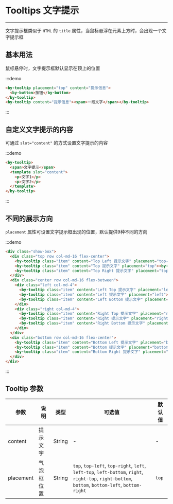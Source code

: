 
# Tooltips 文字提示

----

文字提示框类似于 `HTML` 的 `title` 属性，当鼠标悬浮在元素上方时，会出现一个文字提示框

## 基本用法

鼠标悬停时，文字提示框默认显示在顶上的位置

:::demo
```html
<by-tooltip placement="top" content="提示信息">
  <by-button>按钮</by-button>
</by-tooltip>
<by-tooltip content="提示信息"><span>一段文字</span></by-tooltip>
```
:::

## 自定义文字提示的内容

可通过 `slot="content"` 的方式设置文字提示的内容

:::demo
```html
<by-tooltip>
  <span>文字提示</span>
  <template slot="content">
    <p>文字1</p>
    <p>文字2</p>
  </template>
</by-tooltip>
```
:::

## 不同的展示方向

`placement` 属性可设置文字提示框出现的位置，默认提供9种不同的方向

:::demo
```html
<div class="show-box">
  <div class="top row col-md-16 flex-center">
    <by-tooltip class="item" content="Top Left 提示文字" placement="top-left"><by-button>上左</by-button></by-tooltip>
    <by-tooltip class="item" content="Top 提示文字" placement="top"><by-button>上边</by-button></by-tooltip>
    <by-tooltip class="item" content="Top Right 提示文字" placement="top-right"><by-button>上右</by-button></by-tooltip>
  </div>
  <div class="center row col-md-16 flex-between">
    <div class="left col-md-4">
      <by-tooltip class="item" content="Left Top 提示文字" placement="left-top"><by-button>左上</by-button></by-tooltip>
      <by-tooltip class="item" content="Left 提示文字" placement="left"><by-button>左边</by-button></by-tooltip>
      <by-tooltip class="item" content="Left Bottom 提示文字" placement="left-bottom"><by-button>左下</by-button></by-tooltip>
    </div>
    <div class="right col-md-4">
      <by-tooltip class="item" content="Right Top 提示文字" placement="right-top"><by-button>右上</by-button></by-tooltip>
      <by-tooltip class="item" content="Right 提示文字" placement="right"><by-button>右边</by-button></by-tooltip>
      <by-tooltip class="item" content="Right Bottom 提示文字" placement="right-bottom"><by-button>右下</by-button></by-tooltip>
    </div>
  </div>
  <div class="bottom row col-md-16 flex-center">
    <by-tooltip class="item" content="Bottom Left 提示文字" placement="bottom-left"><by-button>下左</by-button></by-tooltip>
    <by-tooltip class="item" content="Bottom 提示文字" placement="bottom"><by-button>下边</by-button></by-tooltip>
    <by-tooltip class="item" content="Bottom Right 提示文字" placement="bottom-right"><by-button>下右</by-button></by-tooltip>
  </div>
</div>
```
:::

## Tooltip 参数

| 参数      | 说明          | 类型      | 可选值                           | 默认值  |
|---------- |-------------- |---------- |--------------------------------  |-------- |
| content | 提示文字 | String | - | - |
| placement | 气泡框位置 | String | `top`, `top-left`, `top-right`, `left`, `left-top`, `left-bottom`, `right`, `right-top`, `right-bottom`, `bottom`, `bottom-left`, `bottom-right` | `top` |

<style lang="scss" scoped>
.by-tooltip {
  & + .by-tooltip {
    margin-left: 16px;
  }
  span {
    font-size: 12px;
  }
  p {
    color: #fff;
    font-size: 12px;
  }
}
.show-box {
  max-width: 600px;

  .by-tooltip + .by-tooltip {
    margin: 0;
  }
}
.top,
.bottom {
  padding: 20px;
  width: 100%;

  .item + .item {
    margin-left: 30px;
  }
}
.center {
  width: 100%;

  .item + .item {
    margin-top: 20px;
  }
}
.left {
  flex-direction: column;
}

.item > span {
  display: inline-block;
  width: 60px;
  height: 32px;
  line-height: 32px;
  background-color: #fff;
  border: 1px solid #ccc;
  border-radius: 4px;
  text-align: center;
  cursor: pointer;
  transition: all .3s;

  &:hover {
    color: #a0c1ff;
    border-color: #a0c1ff;
  }
}
</style>
